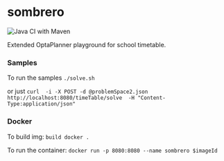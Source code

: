# sombrero
![Java CI with Maven](https://github.com/babuley/sombrero/workflows/Java%20CI%20with%20Maven/badge.svg?branch=master)

Extended OptaPlanner playground for school timetable.

### Samples
To run the samples
```./solve.sh```

or just 
```curl  -i -X POST -d @problemSpace2.json http://localhost:8080/timeTable/solve  -H "Content-Type:application/json"```

### Docker
To build img: 
```build docker .```

To run the container:
```docker run -p 8080:8080 --name sombrero $imageId```



